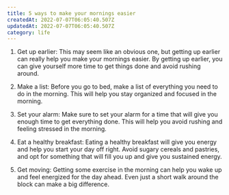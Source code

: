 ```yaml
---
title: 5 ways to make your mornings easier
createdAt: 2022-07-07T06:05:40.507Z
updatedAt: 2022-07-07T06:05:40.507Z
category: life
---
```


1. Get up earlier: This may seem like an obvious one, but getting up earlier can really help you make your mornings easier. By getting up earlier, you can give yourself more time to get things done and avoid rushing around.

2. Make a list: Before you go to bed, make a list of everything you need to do in the morning. This will help you stay organized and focused in the morning.

3. Set your alarm: Make sure to set your alarm for a time that will give you enough time to get everything done. This will help you avoid rushing and feeling stressed in the morning.

4. Eat a healthy breakfast: Eating a healthy breakfast will give you energy and help you start your day off right. Avoid sugary cereals and pastries, and opt for something that will fill you up and give you sustained energy.

5. Get moving: Getting some exercise in the morning can help you wake up and feel energized for the day ahead. Even just a short walk around the block can make a big difference.
